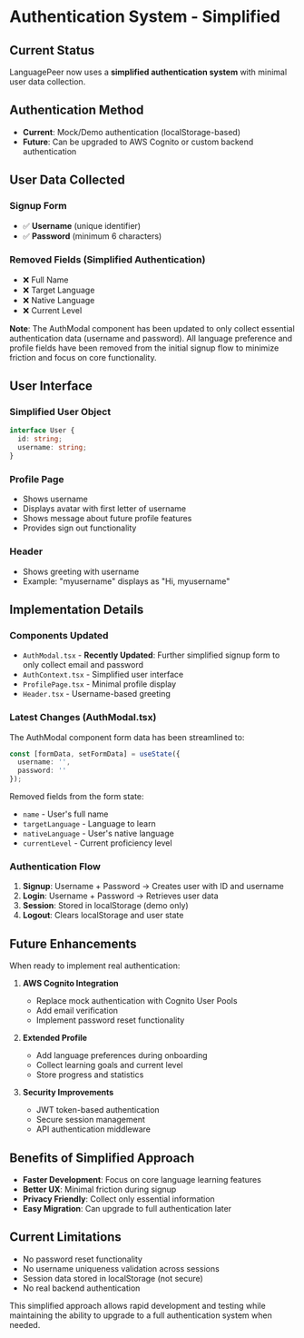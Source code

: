 # Authentication System - Simplified

## Current Status

LanguagePeer now uses a **simplified authentication system** with minimal user data collection.

## Authentication Method

- **Current**: Mock/Demo authentication (localStorage-based)
- **Future**: Can be upgraded to AWS Cognito or custom backend authentication

## User Data Collected

### Signup Form
- ✅ **Username** (unique identifier)
- ✅ **Password** (minimum 6 characters)

### Removed Fields (Simplified Authentication)
- ❌ Full Name
- ❌ Target Language
- ❌ Native Language  
- ❌ Current Level

**Note**: The AuthModal component has been updated to only collect essential authentication data (username and password). All language preference and profile fields have been removed from the initial signup flow to minimize friction and focus on core functionality.

## User Interface

### Simplified User Object
```typescript
interface User {
  id: string;
  username: string;
}
```

### Profile Page
- Shows username
- Displays avatar with first letter of username
- Shows message about future profile features
- Provides sign out functionality

### Header
- Shows greeting with username
- Example: "myusername" displays as "Hi, myusername"

## Implementation Details

### Components Updated
- `AuthModal.tsx` - **Recently Updated**: Further simplified signup form to only collect email and password
- `AuthContext.tsx` - Simplified user interface
- `ProfilePage.tsx` - Minimal profile display
- `Header.tsx` - Username-based greeting

### Latest Changes (AuthModal.tsx)
The AuthModal component form data has been streamlined to:
```typescript
const [formData, setFormData] = useState({
  username: '',
  password: ''
});
```

Removed fields from the form state:
- `name` - User's full name
- `targetLanguage` - Language to learn
- `nativeLanguage` - User's native language  
- `currentLevel` - Current proficiency level

### Authentication Flow
1. **Signup**: Username + Password → Creates user with ID and username
2. **Login**: Username + Password → Retrieves user data
3. **Session**: Stored in localStorage (demo only)
4. **Logout**: Clears localStorage and user state

## Future Enhancements

When ready to implement real authentication:

1. **AWS Cognito Integration**
   - Replace mock authentication with Cognito User Pools
   - Add email verification
   - Implement password reset functionality

2. **Extended Profile**
   - Add language preferences during onboarding
   - Collect learning goals and current level
   - Store progress and statistics

3. **Security Improvements**
   - JWT token-based authentication
   - Secure session management
   - API authentication middleware

## Benefits of Simplified Approach

- **Faster Development**: Focus on core language learning features
- **Better UX**: Minimal friction during signup
- **Privacy Friendly**: Collect only essential information
- **Easy Migration**: Can upgrade to full authentication later

## Current Limitations

- No password reset functionality
- No username uniqueness validation across sessions
- Session data stored in localStorage (not secure)
- No real backend authentication

This simplified approach allows rapid development and testing while maintaining the ability to upgrade to a full authentication system when needed.
